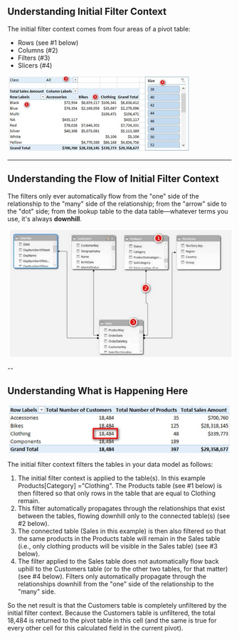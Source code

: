 ## Understanding Initial Filter Context

The initial filter context comes from four areas of a pivot table:
- Rows (see #1 below)
- Columns (#2)
- Filters (#3)
- Slicers (#4)

![Alt Text](https://github.com/manlynn/Power_BI_DAX/blob/main/images/1.Filter%20Context.jpg)

---

## Understanding the Flow of Initial Filter Context

The filters only ever automatically flow from the "one" side of the relationship to the "many" side of the relationship; from the "arrow" side to the "dot" side; from the lookup table to the data table—whatever terms you use, it's always **downhill**. 

![Alt Text](https://github.com/manlynn/Power_BI_DAX/blob/main/images/1.1.Filter%20Context.jpg)

--

## Understanding What is Happening Here

![Alt Text](https://github.com/manlynn/Power_BI_DAX/blob/main/images/1.2.Filter%20Context.jpg)

The initial filter context filters the tables in your data model as follows:

1. The initial filter context is applied to the table(s). In this example Products[Category] ="Clothing". The Products table (see #1 below) is then filtered so that only rows in the table that are equal to Clothing remain.
2. This filter automatically propagates through the relationships that exist between the tables, flowing downhill only to the connected table(s) (see #2 below).
3. The connected table (Sales in this example) is then also filtered so that the same products in the Products table will remain in the Sales table (i.e., only clothing products will be visible in the Sales table) (see #3 below).
4. The filter applied to the Sales table does not automatically flow back uphill to the Customers table (or to the other two tables, for that matter) (see #4 below). Filters only automatically propagate through the relationships downhill from the "one" side of the relationship to the "many" side.

So the net result is that the Customers table is completely unfiltered by the initial filter context. Because the Customers table is unfiltered, the total 18,484 is returned to the pivot table in this cell (and the same is true for every other cell for this calculated field in the current pivot).



